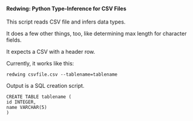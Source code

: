 #### Redwing: Python Type-Inference for CSV Files

This script reads CSV file and infers data types.

It does a few other things, too, like determining max length for character fields.

It expects a CSV with a header row.

Currently, it works like this:


    redwing csvfile.csv --tablename=tablename

Output is a SQL creation script.

    CREATE TABLE tablename (
    id INTEGER,
    name VARCHAR(5)
    )
